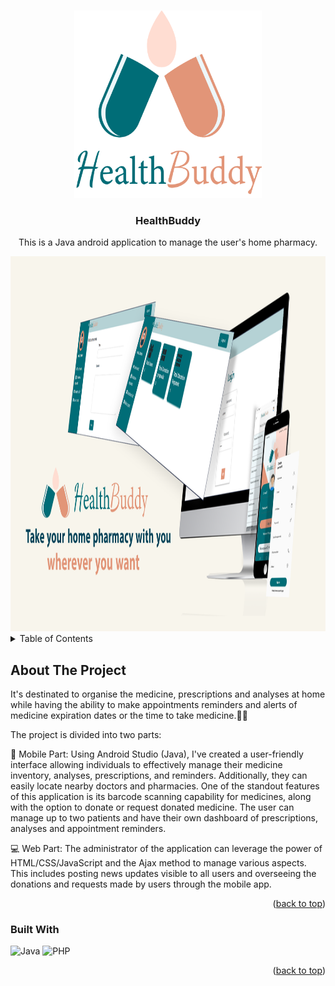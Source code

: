 
<a name="readme-top"></a>


<!-- LOGO -->
<br />
<div align="center">
  <a >
    <img src="Images/HealthBuddy.png" alt="Logo" width="300" height="300">
  </a>

<h3 align="center">HealthBuddy</h3>

  <p align="center">
    This is  a Java android application to manage the user's home pharmacy.
  </p>
    <img src="Images/banner.png" alt="Logo" width="1200" height="600">
</div>



<!-- TABLE OF CONTENTS -->
<details>
  <summary>Table of Contents</summary>
  <ol>
    <li>
      <a href="#about-the-project">About The Project</a>
      <ul>
        <li><a href="#built-with">Built With</a></li>
      </ul>
    </li>
    <li>
      <a href="#getting-started">Getting Started</a>
      <ul>
        <li><a href="#prerequisites">Prerequisites</a></li>
        <li><a href="#installation">Installation</a></li>
      </ul>
    </li>
    <li><a href="#contact">Contact</a></li>
  </ol>
</details>



<!-- ABOUT THE PROJECT -->
## About The Project

<p>It's destinated to organise the medicine, prescriptions and analyses at home while having the ability to make appointments reminders and alerts of medicine expiration dates or the time to take medicine.📲💊

The project is divided into two parts:


📱 Mobile Part: Using Android Studio (Java), I've created a user-friendly interface allowing individuals to effectively manage their medicine inventory, analyses, prescriptions, and reminders. Additionally, they can easily locate nearby doctors and pharmacies. One of the standout features of this application is its barcode scanning capability for medicines, along with the option to donate or request donated medicine. The user can  manage up to two patients and have their own dashboard of prescriptions, analyses and appointment reminders.

💻 Web Part: The administrator of the application can leverage the power of HTML/CSS/JavaScript and the Ajax method to manage various aspects. This includes posting news updates visible to all users and overseeing the donations and requests made by users through the mobile app.
</p>

<p align="right">(<a href="#readme-top">back to top</a>)</p>



### Built With

<img src="https://edent.github.io/SuperTinyIcons/images/svg/java.svg" width="125" title="Java" />         <img src="https://edent.github.io/SuperTinyIcons/images/svg/php.svg" width="125" title="PHP" />   

<p align="right">(<a href="#readme-top">back to top</a>)</p>
